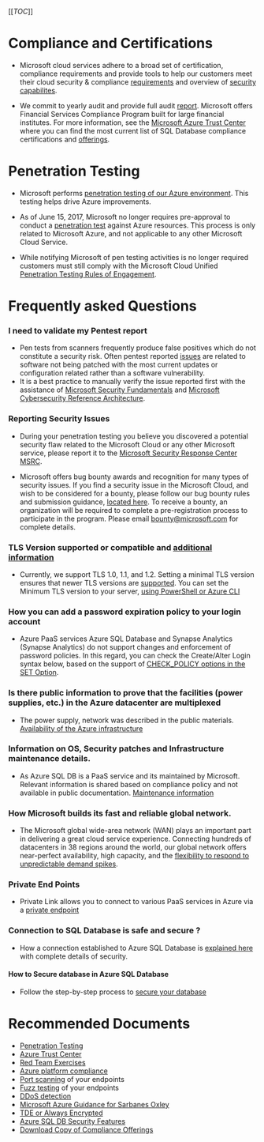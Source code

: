 <properties
	pageTitle="security, privacy and compliance/certifications, compliance, pen testing"
	description="security, privacy and compliance/certifications, compliance, pen testing"
	service="microsoft.sql"
	resource="servers"
	authors="sojaga"
    ms.author="sojaga"
	displayOrder=""
	selfHelpType="generic"
	supportTopicIds="32630413"
	resourceTags=""
	productPesIds="13491"
	cloudEnvironments="public,blackForest,fairfax,mooncake, usnat, ussec"
	articleId="9d861adc-c7db-414a-ba96-709dddde4c35"
	ownershipId="AzureData_AzureSQLDB_Security"
/>

[[_TOC_]]

# **Compliance and Certifications**
	
- Microsoft cloud services adhere to a broad set of certification, compliance requirements and provide tools to help our customers meet their cloud security & compliance [requirements](https://docs.microsoft.com/en-us/azure/compliance/) and overview of [security capabilites](https://docs.microsoft.com/en-us/azure/azure-sql/database/security-overview).

- We commit to yearly audit and provide full audit [report](https://servicetrust.microsoft.com/ViewPage/MSComplianceGuide). Microsoft offers Financial Services Compliance Program built for large financial institutes. For more information, see the [Microsoft Azure Trust Center](https://www.microsoft.com/trust-center/compliance/compliance-overview) where you can find the most current list of SQL Database compliance certifications and [offerings](https://docs.microsoft.com/en-us/microsoft-365/compliance/offering-home?view=o365-worldwide). 

# **Penetration Testing**

- Microsoft performs [penetration testing of our Azure environment](https://gallery.technet.microsoft.com/Cloud-Red-Teaming-b837392e). This testing helps drive Azure improvements.

- As of June 15, 2017, Microsoft no longer requires pre-approval to conduct a [penetration test](https://docs.microsoft.com/en-us/azure/security/fundamentals/pen-testing) against Azure resources. This process is only related to Microsoft Azure, and not applicable to any other Microsoft Cloud Service.
	
- While notifying Microsoft of pen testing activities is no longer required customers must still comply with the Microsoft Cloud Unified [Penetration Testing Rules of Engagement](https://www.microsoft.com/en-us/msrc/pentest-rules-of-engagement?rtc=3).

# Frequently asked Questions

### I need to validate my Pentest report

- Pen tests from scanners frequently produce false positives which do not constitute a security risk. Often pentest reported [issues](https://www.microsoft.com/en-us/msrc/faqs-report-an-issue) are related to software not being patched with the most current updates or configuration related rather than a software vulnerability. 
- It is a best practice to manually verify the issue reported first with the assistance of [Microsoft Security Fundamentals](https://docs.microsoft.com/en-us/security/) and [Microsoft Cybersecurity Reference Architecture](https://gallery.technet.microsoft.com/Cybersecurity-Reference-883fb54c).  

### Reporting Security Issues

- During your penetration testing you believe you discovered a potential security flaw related to the Microsoft Cloud or any other Microsoft service, please report it to the [Microsoft Security Response Center MSRC](https://msrc.microsoft.com). 

- Microsoft offers bug bounty awards and recognition for many types of security issues. If you find a security issue in the Microsoft Cloud, and wish to be considered for a bounty, please follow our bug bounty rules and submission guidance, [located here](https://www.microsoft.com/en-us/msrc/faqs-bounty). To receive a bounty, an organization will be required to complete a pre-registration process to participate in the program. Please email bounty@microsoft.com for complete details.

### TLS Version supported or compatible and [additional information](https://docs.microsoft.com/en-us/azure/azure-sql/database/connect-query-content-reference-guide#tls-considerations-for-database-connectivity)
- Currently, we support TLS 1.0, 1.1, and 1.2. Setting a minimal TLS version ensures that newer TLS versions are [supported](https://docs.microsoft.com/en-us/azure/azure-sql/database/connectivity-settings#minimal-tls-version). You can set the Minimum TLS version to your server, [using PowerShell or Azure CLI](https://docs.microsoft.com/en-us/azure/azure-sql/database/connectivity-settings#set-the-minimal-tls-version-via-powershell)

### How you can add a password expiration policy to your login account
- Azure PaaS services Azure SQL Database and Synapse Analytics (Synapse Analytics) do not support changes and enforcement of password policies. In this regard, you can check the Create/Alter Login syntax below, based on the support of [CHECK_POLICY options in the SET Option](https://docs.microsoft.com/en-us/sql/t-sql/statements/alter-login-transact-sql?view=azuresqldb-current).

### Is there public information to prove that the facilities (power supplies, etc.) in the Azure datacenter are multiplexed
- The power supply, network was described in the public materials. [Availability of the Azure infrastructure](https://docs.microsoft.com/en-us/azure/security/fundamentals/infrastructure-availability)

### Information on OS, Security patches and Infrastructure maintenance details.

- As Azure SQL DB is a PaaS service and its maintained by Microsoft. Relevant information is shared based on compliance policy and not available in public documentation. 
	[Maintenance information](https://docs.microsoft.com/en-us/azure/azure-sql/database/planned-maintenance)

### How Microsoft builds its fast and reliable global network.
- The Microsoft global wide-area network (WAN) plays an important part in delivering a great cloud service experience. Connecting hundreds of datacenters in 38 regions around the world, our global network offers near-perfect availability, high capacity, and the [flexibility to respond to unpredictable demand spikes](https://azure.microsoft.com/en-us/blog/how-microsoft-builds-its-fast-and-reliable-global-network/).
 
### Private End Points
- Private Link allows you to connect to various PaaS services in Azure via a [private endpoint](https://docs.microsoft.com/en-us/azure/azure-sql/database/private-endpoint-overview#how-to-set-up-private-link-for-azure-sql-database)

### Connection to SQL Database is safe and secure ?
- How a connection established to Azure SQL Database is [explained here](https://docs.microsoft.com/en-us/azure/azure-sql/database/connectivity-architecture#connectivity-architecture) with complete details of security.

#### How to Secure database in Azure SQL Database
- Follow the step-by-step process to [secure your database](https://docs.microsoft.com/en-us/azure/azure-sql/database/secure-database-tutorial)


# Recommended Documents
 
* [Penetration Testing](https://docs.microsoft.com/en-us/azure/security/fundamentals/pen-testing)<br>
* [Azure Trust Center](https://www.microsoft.com/en-us/trust-center/compliance/compliance-overview?rtc=1/)<br>
* [Red Team Exercises](https://docs.microsoft.com/en-us/azure/security/benchmarks/security-control-penetration-tests-red-team-exercises/)<br>
* [Azure platform compliance](https://channel9.msdn.com/events/Microsoft-Azure/AzureCon-2015/ACON211?term=compliance&lang-en=true) <br>
* [Port scanning](https://en.wikipedia.org/wiki/Port_scanner) of your endpoints<br>
* [Fuzz testing](https://cloudblogs.microsoft.com/microsoftsecure/2007/09/20/fuzz-testing-at-microsoft-and-the-triage-process/) of your endpoints<br>
* [DDoS detection](https://docs.microsoft.com/en-us/azure/ddos-protection/manage-ddos-protection#validate-ddos-detection)<br>
* [Microsoft Azure Guidance for Sarbanes Oxley](https://azure.microsoft.com/en-us/resources/microsoft-azure-guidance-for-sarbanes-oxley-sox/)<br>
* [TDE or Always Encrypted](https://azure.microsoft.com/en-us/blog/transparent-data-encryption-or-always-encrypted/)<br>
* [Azure SQL DB Security Features](https://docs.microsoft.com/en-us/azure/security/fundamentals/infrastructure-sql?WT.mc_id=Portal-Microsoft_Azure_Support#security-capabilities)<br>
* [Download Copy of Compliance Offerings](https://azure.microsoft.com/en-us/resources/microsoft-azure-compliance-offerings/)


